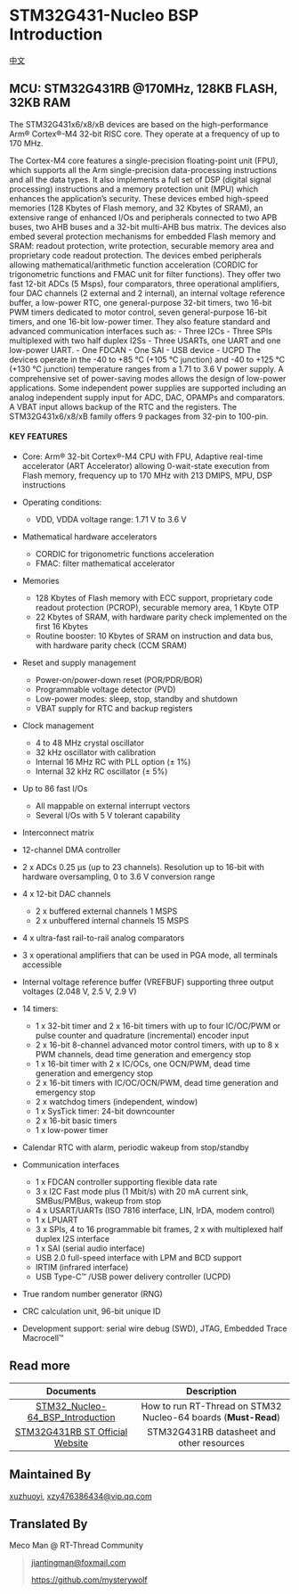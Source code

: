 # STM32G431-Nucleo BSP Introduction

[中文](README_zh.md)

## MCU: STM32G431RB @170MHz, 128KB FLASH,  32KB RAM

The STM32G431x6/x8/xB devices are based on the high-performance Arm® Cortex®-M4 32-bit RISC core. They operate at a frequency of up to 170 MHz.

The Cortex-M4 core features a single-precision floating-point unit (FPU), which supports all the Arm single-precision data-processing instructions and all the data types. It also implements a full set of DSP (digital signal processing) instructions and a memory protection unit (MPU) which enhances the application’s security.
These devices embed high-speed memories (128 Kbytes of Flash memory, and 32 Kbytes of SRAM), an extensive range of enhanced I/Os and peripherals connected to two APB buses, two AHB buses and a 32-bit multi-AHB bus matrix.
The devices also embed several protection mechanisms for embedded Flash memory and SRAM: readout protection, write protection, securable memory area and proprietary code readout protection.
The devices embed peripherals allowing mathematical/arithmetic function acceleration (CORDIC for trigonometric functions and FMAC unit for filter functions).
They offer two fast 12-bit ADCs (5 Msps), four comparators, three operational amplifiers, four DAC channels (2 external and 2 internal), an internal voltage reference buffer, a low-power RTC, one general-purpose 32-bit timers, two 16-bit PWM timers dedicated to motor control, seven general-purpose 16-bit timers, and one 16-bit low-power timer.
They also feature standard and advanced communication interfaces such as:
\- Three I2Cs
\- Three SPIs multiplexed with two half duplex I2Ss
\- Three USARTs, one UART and one low-power UART.
\- One FDCAN
\- One SAI
\- USB device
\- UCPD
The devices operate in the -40 to +85 °C (+105 °C junction) and -40 to +125 °C (+130 °C junction) temperature ranges from a 1.71 to 3.6 V power supply. A comprehensive set of power-saving modes allows the design of low-power applications.
Some independent power supplies are supported including an analog independent supply input for ADC, DAC, OPAMPs and comparators. A VBAT input allows backup of the RTC and the registers.
The STM32G431x6/x8/xB family offers 9 packages from 32-pin to 100-pin.

#### KEY FEATURES

- Core: Arm® 32-bit Cortex®-M4 CPU with FPU, Adaptive real-time accelerator (ART Accelerator) allowing 0-wait-state execution from Flash memory, frequency up to 170 MHz with 213 DMIPS, MPU, DSP instructions
- Operating conditions:
  - VDD, VDDA voltage range: 1.71 V to 3.6 V
- Mathematical hardware accelerators
  - CORDIC for trigonometric functions acceleration
  - FMAC: filter mathematical accelerator
- Memories
  - 128 Kbytes of Flash memory with ECC support, proprietary code readout protection (PCROP), securable memory area, 1 Kbyte OTP
  - 22 Kbytes of SRAM, with hardware parity check implemented on the first 16 Kbytes
  - Routine booster: 10 Kbytes of SRAM on instruction and data bus, with hardware parity check (CCM SRAM)
- Reset and supply management
  - Power-on/power-down reset (POR/PDR/BOR)
  - Programmable voltage detector (PVD)
  - Low-power modes: sleep, stop, standby and shutdown
  - VBAT supply for RTC and backup registers
- Clock management
  - 4 to 48 MHz crystal oscillator
  - 32 kHz oscillator with calibration
  - Internal 16 MHz RC with PLL option (± 1%)
  - Internal 32 kHz RC oscillator (± 5%)
- Up to 86 fast I/Os
  - All mappable on external interrupt vectors
  - Several I/Os with 5 V tolerant capability
- Interconnect matrix
- 12-channel DMA controller
- 2 x ADCs 0.25 µs (up to 23 channels). Resolution up to 16-bit with hardware oversampling, 0 to 3.6 V conversion range

- 4 x 12-bit DAC channels
  - 2 x buffered external channels 1 MSPS
  - 2 x unbuffered internal channels 15 MSPS
- 4 x ultra-fast rail-to-rail analog comparators
- 3 x operational amplifiers that can be used in PGA mode, all terminals accessible
- Internal voltage reference buffer (VREFBUF) supporting three output voltages (2.048 V, 2.5 V, 2.9 V)
- 14 timers:
  - 1 x 32-bit timer and 2 x 16-bit timers with up to four IC/OC/PWM or pulse counter and quadrature (incremental) encoder input
  - 2 x 16-bit 8-channel advanced motor control timers, with up to 8 x PWM channels, dead time generation and emergency stop
  - 1 x 16-bit timer with 2 x IC/OCs, one OCN/PWM, dead time generation and emergency stop
  - 2 x 16-bit timers with IC/OC/OCN/PWM, dead time generation and emergency stop
  - 2 x watchdog timers (independent, window)
  - 1 x SysTick timer: 24-bit downcounter
  - 2 x 16-bit basic timers
  - 1 x low-power timer
- Calendar RTC with alarm, periodic wakeup from stop/standby
- Communication interfaces
  - 1 x FDCAN controller supporting flexible data rate
  - 3 x I2C Fast mode plus (1 Mbit/s) with 20 mA current sink, SMBus/PMBus, wakeup from stop
  - 4 x USART/UARTs (ISO 7816 interface, LIN, IrDA, modem control)
  - 1 x LPUART
  - 3 x SPIs, 4 to 16 programmable bit frames, 2 x with multiplexed half duplex I2S interface
  - 1 x SAI (serial audio interface)
  - USB 2.0 full-speed interface with LPM and BCD support
  - IRTIM (infrared interface)
  - USB Type-C™ /USB power delivery controller (UCPD)
- True random number generator (RNG)
- CRC calculation unit, 96-bit unique ID
- Development support: serial wire debug (SWD), JTAG, Embedded Trace Macrocell™



## Read more

|                          Documents                           |                         Description                          |
| :----------------------------------------------------------: | :----------------------------------------------------------: |
| [STM32_Nucleo-64_BSP_Introduction](../docs/STM32_Nucleo-64_BSP_Introduction.md) | How to run RT-Thread on STM32 Nucleo-64 boards (**Must-Read**) |
| [STM32G431RB ST Official Website](https://www.st.com/en/microcontrollers-microprocessors/stm32g431rb.html#documentation) |          STM32G431RB datasheet and other resources           |



## Maintained By

[xuzhuoyi](https://github.com/xuzhuoyi), <xzy476386434@vip.qq.com>



## Translated By

Meco Man @ RT-Thread Community

> jiantingman@foxmail.com
>
> https://github.com/mysterywolf
